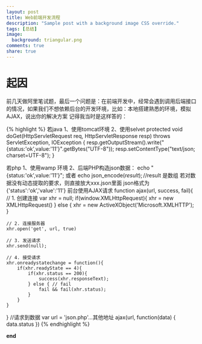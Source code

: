 ```yaml
---
layout: post
title: Web前端开发流程
description: "Sample post with a background image CSS override."
tags: [总结]
image:
  background: triangular.png
comments: true
share: true
---
```

# 起因

前几天做阿里笔试题，最后一个问题是：在前端开发中，经常会遇到调用后端接口的情况，如果我们不想依赖后台的开发环境，比如：本地搭建熟悉的环境，模拟AJAX，说出你的解决方案
记得我当时是这样答的：

{% highlight %}
若java
1、使用tomcat环境
2、使用selvet
protected void doGet(HttpServletRequest req, HttpServletResponse resp)
		throws ServletException, IOException {
	resp.getOutputStream().write("{status:'ok',value:'11'}".getBytes("UTF-8"));
	resp.setContentType("text/json; charset=UTF-8");
}

若php
1、使用wamp 环境
2、后端PHP构造json数据：
       echo "{status:'ok',value:'11'}";
   或者
       echo json_encode($result);//$result 是数组
若对数据没有动态提取的要求，则直接放大xxx.json里面
json格式为
{'status':'ok','value':'11'}
前台使用AJAX请求
function ajax(url, success, fail){
    // 1. 创建连接
    var xhr = null;
    if(window.XMLHttpRequest){
        xhr = new XMLHttpRequest()
    } else {
        xhr = new ActiveXObject('Microsoft.XMLHTTP');
    }

    // 2. 连接服务器
    xhr.open('get', url, true)

    // 3. 发送请求
    xhr.send(null);

    // 4. 接受请求
    xhr.onreadystatechange = function(){
        if(xhr.readyState == 4){
            if(xhr.status == 200){
                success(xhr.responseText);
            } else { // fail
                fail && fail(xhr.status);
            }
        }
    }
}
//请求到数据
var url =  'json.php'...其他地址
ajax(url, function(data) {
    data.status
})
{% endhighlight %}




<strong>end</strong>
